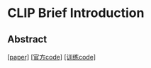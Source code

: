 # CLIP Brief Introduction
## Abstract
[[paper]](https://arxiv.org/abs/2103.00020) [[官方code]](https://github.com/openai/CLIP) [[训练code]](https://github.com/mlfoundations/open_clip)
